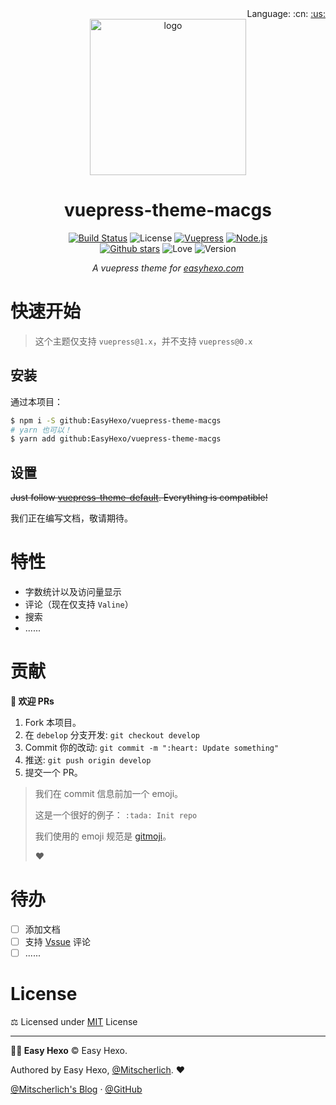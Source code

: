 <div align="right">Language: :cn:
<a title="English" href="./README.md">:us:</a>
</div>

<div align="center">
  <img src="https://raw.githubusercontent.com/EasyHexo/vuepress-theme-macgs/master/art/logo.png" alt="logo" width="250px" height="250px">

  <h1>vuepress-theme-macgs</h1>

  [![Build Status][ci-img]][ci-url]
  ![License][mit-img]
  [![Vuepress][vuepress-img]][vuepress-url]
  [![Node.js][node.js-img]][node.js-url]
  <br>
  [![Github stars][star-img]][gh-url]
  ![Love][love-img]
  ![Version][version-img]

  <em>A vuepress theme for <a href="https://easyhexo.com" target="_blank">easyhexo.com</a></em>
</div>

# 快速开始

> 这个主题仅支持 `vuepress@1.x`，并不支持 `vuepress@0.x`

## 安装

通过本项目：

```bash
$ npm i -S github:EasyHexo/vuepress-theme-macgs
# yarn 也可以！
$ yarn add github:EasyHexo/vuepress-theme-macgs
```

## 设置

~~Just follow [vuepress-theme-default](https://vuepress.vuejs.org/zh/theme/default-theme-config.html). Everything is compatible!~~

我们正在编写文档，敬请期待。

# 特性

- 字数统计以及访问量显示
- 评论（现在仅支持 `Valine`）
- 搜索
- ......

# 贡献

**🤝 欢迎 PRs**

1. Fork 本项目。
2. 在 `debelop` 分支开发: `git checkout develop`
3. Commit 你的改动: `git commit -m ":heart: Update something"`
4. 推送: `git push origin develop`
5. 提交一个 PR。

> 我们在 commit 信息前加一个 emoji。
>
> 这是一个很好的例子： `:tada: Init repo`
>
> 我们使用的 emoji 规范是 [gitmoji](https://gitmoji.carloscuesta.me/)。
>
> :heart:

# 待办

- [ ] 添加文档
- [ ] 支持 [Vssue](https://vssue.js.org) 评论
- [ ] ......

# License

⚖ Licensed under [MIT](LICENSE) License

------

**👨‍💻 Easy Hexo** © Easy Hexo. 

Authored by Easy Hexo, [@Mitscherlich](https://github.com/mitscherlich/). :heart:

[@Mitscherlich's Blog](https://mitscherlich.me/) · [@GitHub](https://github.com/EasyHexo)

[ci-img]: https://img.shields.io/travis/EasyHexo/vuepress-theme-macgs.svg?style=flat-square
[ci-url]: https://travis-ci.org/EasyHexo/vuepress-theme-macgs
[mit-img]: https://img.shields.io/github/license/EasyHexo/vuepress-theme-macgs.svg?style=flat-square
[star-img]: https://img.shields.io/github/stars/EasyHexo/vuepress-theme-macgs.svg?style=flat-square&label=⭐%20Stars
[gh-url]: https://github.com/EasyHexo/vuepress-theme-macgs
[love-img]: https://img.shields.io/badge/Made%20with-love-ff69b4.svg?style=flat-square
[version-img]: https://img.shields.io/badge/Version-1.0.0--alpha.37-2D9CDB.svg?style=flat-square
[vuepress-img]: https://img.shields.io/badge/vuepress-1.x-3eaf7c.svg?style=flat-square
[vuepress-url]: https://vuepress.vuejs.org/
[node.js-img]: https://img.shields.io/badge/node.js-10.0%2B-43853d.svg?style=flat-square
[node.js-url]: https://nodejs.org/
